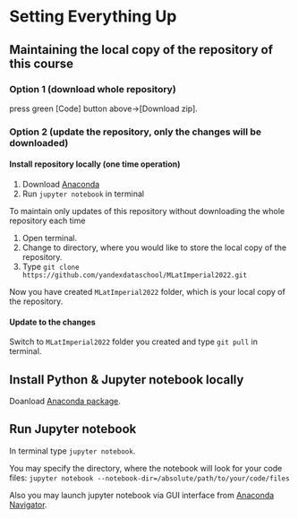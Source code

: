 # Setting Everything Up

## Maintaining the local copy of the repository of this course

### Option 1 (download whole repository) 
press green [Code] button above->[Download zip].

### Option 2 (update the repository, only the changes will be downloaded)

#### Install repository locally (one time operation)
1. Download [Anaconda](https://www.anaconda.com/products/individual)
2. Run `jupyter notebook` in terminal

To maintain only updates of this repository without downloading the whole repository each time
1. Open terminal.
2. Change to directory, where you would like to store the local copy of the repository.
3. Type `git clone https://github.com/yandexdataschool/MLatImperial2022.git`

Now you have created `MLatImperial2022` folder, which is  your local copy of the repository.

#### Update to the changes
Switch to `MLatImperial2022` folder you created and type `git pull` in terminal.

## Install Python & Jupyter notebook locally

Doanload [Anaconda package](https://www.anaconda.com/products/individual).

## Run Jupyter notebook

In terminal type `jupyter notebook`.

You may specify the directory, where the notebook will look for your code files: `jupyter notebook --notebook-dir=/absolute/path/to/your/code/files`

Also you may launch jupyter notebook via GUI interface from [Anaconda Navigator](https://docs.anaconda.com/anaconda/navigator/overview/).

